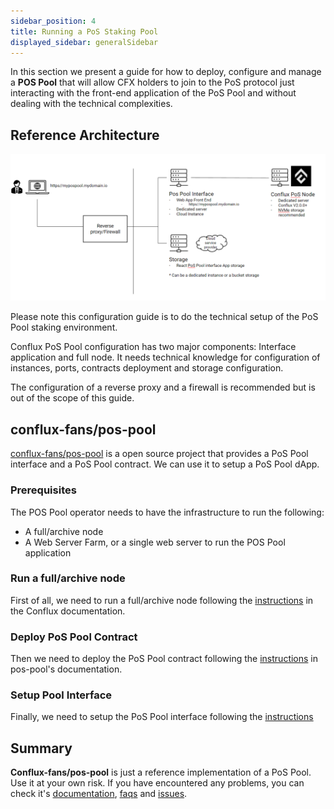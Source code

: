 ```yaml
---
sidebar_position: 4
title: Running a PoS Staking Pool
displayed_sidebar: generalSidebar
---
```


In this section we present a guide for how to deploy, configure and manage a **POS Pool** that will allow CFX holders to join to the PoS protocol just interacting with the front-end application of the PoS Pool and without dealing with the technical complexities. 

## Reference Architecture 

![Architecture](./img/PoSReferenceArchitecture.png)

Please note this configuration guide is to do the technical setup of the PoS Pool staking environment.

Conflux PoS Pool configuration has two major components: Interface application and full node. It needs technical knowledge for configuration of instances, ports, contracts deployment and storage configuration. 

The configuration of a reverse proxy and a firewall is recommended but is out of the scope of this guide.

## conflux-fans/pos-pool

[conflux-fans/pos-pool](https://github.com/conflux-fans/pos-pool) is a open source project that provides a PoS Pool interface and a PoS Pool contract. We can use it to setup a PoS Pool dApp.

### Prerequisites

The POS Pool operator needs to have the infrastructure to run the following: 

* A full/archive node
* A Web Server Farm, or a single web server to run the POS Pool application 

### Run a full/archive node

First of all, we need to run a full/archive node following the [instructions](../../run-a-node/) in the Conflux documentation.

### Deploy PoS Pool Contract

Then we need to deploy the PoS Pool contract following the [instructions](https://github.com/conflux-fans/pos-pool/tree/main/contract#setup) in pos-pool's documentation.

### Setup Pool Interface

Finally, we need to setup the PoS Pool interface following the [instructions](https://github.com/conflux-fans/pos-pool/blob/main/interface/README.md)

## Summary

**Conflux-fans/pos-pool** is just a reference implementation of a PoS Pool. Use it at your own risk. If you have encountered any problems, you can check it's [documentation](https://github.com/conflux-fans/pos-pool/tree/main/contract/docs), [faqs](https://github.com/conflux-fans/pos-pool/tree/main#faqs) and [issues](https://github.com/conflux-fans/pos-pool/issues).